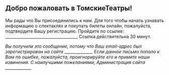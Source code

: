 ## Добро пожаловать в ТомскиеТеатры!
Мы рады что Вы присоединились к нам.
Для того чтобы начать узнавать информацию о спектаклях и покупать билеты онлайн, пожалуйста, подтвердите Вашу регистрацию.
Пройдите по ссылке: ____________________________________
Ссылка действительна 30 минут.


*Вы получили это сообщение, потому что Ваш email-адрес был зарегистрирован на сайте ______________
Если данное письмо попало к Вам по ошибке, пожалуйста, проигнорируйте его и примите наши извинения.
С наилучшими пожеланиями, 
Администрация сайта _____________*
